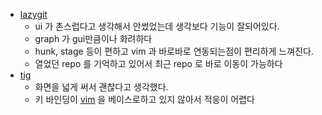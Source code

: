 - [lazygit](/lazygit)
  - ui 가 촌스럽다고 생각해서 안썼었는데 생각보다 기능이 잘되어있다.
  - graph 가 gui만큼이나 화려하다
  - hunk, stage 등이 편하고 vim 과 바로바로 연동되는점이 편리하게 느껴진다.
  - 열었던 repo 를 기억하고 있어서 최근 repo 로 바로 이동이 가능하다
- [tig](/tig)
  - 화면을 넓게 써서 괜찮다고 생각했다.
  - 키 바인딩이 [vim](vim) 을 베이스로하고 있지 않아서 적응이 어렵다

